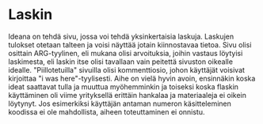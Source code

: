 # Laskin

Ideana on tehdä sivu, jossa voi tehdä yksinkertaisia laskuja. Laskujen tulokset otetaan talteen ja voisi näyttää jotain kiinnostavaa tietoa. Sivu olisi osittain ARG-tyylinen, eli mukana olisi arvoituksia, joihin vastaus löytyisi laskimesta, eli laskin itse olisi tavallaan vain peitettä sivuston oikealle idealle. "Piillotetuilla" sivuilla olisi kommenttiosio, johon käyttäjät voisivat kirjoittaa "i was here"-tyylisesti. Aihe on vielä hyvin avoin, ensinnäkin koska ideat saattavat tulla ja muuttua myöhemminkin ja toiseksi koska flaskin käyttäminen oli viime yrityksellä erittäin hankalaa ja materiaaleja ei oikein löytynyt. Jos esimerkiksi käyttäjän antaman numeron käsitteleminen koodissa ei ole mahdollista, aiheen toteuttaminen ei onnistu.
